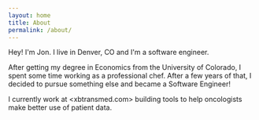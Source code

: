 ```yaml
---
layout: home
title: About
permalink: /about/
---
```


Hey! I'm Jon. I live in Denver, CO and I'm a software engineer.

After getting my degree in Economics from the University of Colorado, I spent some time working as a professional chef. After a few years of that, I decided to pursue something else and became a Software Engineer!

I currently work at <xbtransmed.com> building tools to help oncologists make better use of patient data.
